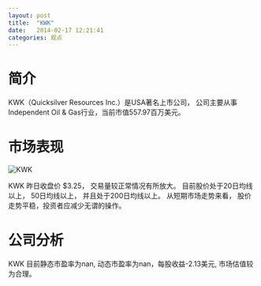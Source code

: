 ```yaml
---
layout: post
title:  "KWK"
date:   2014-02-17 12:21:41
categories: 观点
---
```


# 简介
KWK（Quicksilver Resources Inc.）是USA著名上市公司，
公司主要从事Independent Oil & Gas行业，当前市值557.97百万美元。

# 市场表现

![KWK](http://finviz.com/chart.ashx?t=KWK&ty=c&ta=1&p=d&s=l)

KWK 昨日收盘价 $3.25，
交易量较正常情况有所放大。
目前股价处于20日均线以上，
50日均线以上，
并且处于200日均线以上。
从短期市场走势来看，
股价走势平稳，投资者应减少无谓的操作。

# 公司分析
KWK 目前静态市盈率为nan, 动态市盈率为nan，每股收益-2.13美元,
市场估值较为合理。
